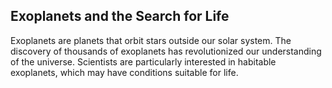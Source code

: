 ## Exoplanets and the Search for Life

Exoplanets are planets that orbit stars outside our solar system. The discovery of thousands of exoplanets has revolutionized our understanding of the universe. Scientists are particularly interested in habitable exoplanets, which may have conditions suitable for life.
